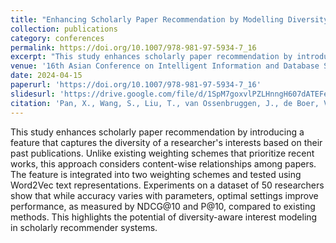 ```yaml
---
title: "Enhancing Scholarly Paper Recommendation by Modelling Diversity of Research Interests"
collection: publications
category: conferences
permalink: https://doi.org/10.1007/978-981-97-5934-7_16
excerpt: "This study enhances scholarly paper recommendation by introducing a feature that captures the diversity of a researcher's interests based on their past publications. Unlike existing weighting schemes that prioritize recent works, this approach considers content-wise relationships among papers. The feature is integrated into two weighting schemes and tested using Word2Vec text representations. Experiments on a dataset of 50 researchers show that while accuracy varies with parameters, optimal settings improve performance, as measured by NDCG@10 and P@10, compared to existing methods. This highlights the potential of diversity-aware interest modeling in scholarly recommender systems."
venue: '16th Asian Conference on Intelligent Information and Database Systems (ACIIDS2024), Ras Al Khaimah, UAE, 15-18 April'
date: 2024-04-15
paperurl: 'https://doi.org/10.1007/978-981-97-5934-7_16'
slidesurl: 'https://drive.google.com/file/d/1SpM7goxvlPZLHnngH607dATEFeOXcHfe/view?usp=sharing'
citation: 'Pan, X., Wang, S., Liu, T., van Ossenbruggen, J., de Boer, V., Huang, Z. (2024). Enhancing Scholarly Paper Recommendation by Modelling Diversity of Research Interests. In: Nguyen, N.T., et al. Recent Challenges in Intelligent Information and Database Systems. ACIIDS 2024. Communications in Computer and Information Science, vol 2145. Springer, Singapore. https://doi.org/10.1007/978-981-97-5934-7_16'
---
```


This study enhances scholarly paper recommendation by introducing a feature that captures the diversity of a researcher's interests based on their past publications. Unlike existing weighting schemes that prioritize recent works, this approach considers content-wise relationships among papers. The feature is integrated into two weighting schemes and tested using Word2Vec text representations. Experiments on a dataset of 50 researchers show that while accuracy varies with parameters, optimal settings improve performance, as measured by NDCG@10 and P@10, compared to existing methods. This highlights the potential of diversity-aware interest modeling in scholarly recommender systems.